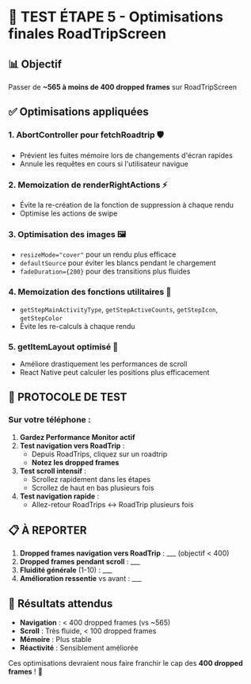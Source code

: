 # 🧪 TEST ÉTAPE 5 - Optimisations finales RoadTripScreen

## 📊 Objectif
Passer de **~565 à moins de 400 dropped frames** sur RoadTripScreen

## ✅ Optimisations appliquées

### 1. **AbortController pour fetchRoadtrip** 🛡️
- Prévient les fuites mémoire lors de changements d'écran rapides
- Annule les requêtes en cours si l'utilisateur navigue

### 2. **Memoization de renderRightActions** ⚡
- Évite la re-création de la fonction de suppression à chaque rendu
- Optimise les actions de swipe

### 3. **Optimisation des images** 🖼️
- `resizeMode="cover"` pour un rendu plus efficace
- `defaultSource` pour éviter les blancs pendant le chargement
- `fadeDuration={200}` pour des transitions plus fluides

### 4. **Memoization des fonctions utilitaires** 🔄
- `getStepMainActivityType`, `getStepActiveCounts`, `getStepIcon`, `getStepColor`
- Évite les re-calculs à chaque rendu

### 5. **getItemLayout optimisé** 📏
- Améliore drastiquement les performances de scroll
- React Native peut calculer les positions plus efficacement

## 🧪 PROTOCOLE DE TEST

### Sur votre téléphone :

1. **Gardez Performance Monitor actif**
2. **Test navigation vers RoadTrip** :
   - Depuis RoadTrips, cliquez sur un roadtrip
   - **Notez les dropped frames**
3. **Test scroll intensif** :
   - Scrollez rapidement dans les étapes
   - Scrollez de haut en bas plusieurs fois
4. **Test navigation rapide** :
   - Allez-retour RoadTrips ↔ RoadTrip plusieurs fois

## 📋 À REPORTER

1. **Dropped frames navigation vers RoadTrip** : ___ (objectif < 400)
2. **Dropped frames pendant scroll** : ___
3. **Fluidité générale** (1-10) : ___
4. **Amélioration ressentie** vs avant : ___

## 🎯 Résultats attendus
- **Navigation** : < 400 dropped frames (vs ~565)
- **Scroll** : Très fluide, < 100 dropped frames
- **Mémoire** : Plus stable
- **Réactivité** : Sensiblement améliorée

Ces optimisations devraient nous faire franchir le cap des **400 dropped frames** ! 🚀
